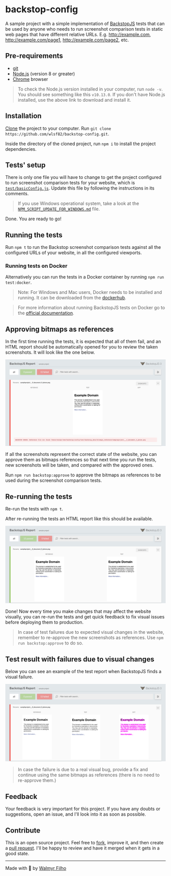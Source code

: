 # backstop-config

A sample project with a simple implementation of [BackstopJS](https://github.com/garris/BackstopJS) tests that can be used by anyone who needs to run screenshot comparison tests in static web pages that have different relative URLs. E.g. http://example.com, http://example.com/page1, http://example.com/page2, etc.

## Pre-requirements

- [git](https://git-scm.com/downloads)
- [Node.js](https://nodejs.org/) (version 8 or greater)
- [Chrome](https://www.google.com/chrome/) browser

> To check the Node.js version installed in your computer, run `node -v`. You should see something like this `v10.13.0`. If you don't have Node.js installed, use the above link to download and install it.

## Installation

[Clone](https://help.github.com/articles/cloning-a-repository/) the project to your computer. Run `git clone https://github.com/wlsf82/backstop-config.git`.

Inside the directory of the cloned project, run `npm i` to install the project dependencies.

## Tests' setup

There is only one file you will have to change to get the project configured to run screenshot comparison tests for your website, which is [`test/basicConfig.js`](./test/basicConfig.js). Update this file by following the instructions in its comments.

> If you use Windows operational system, take a look at the [`NPM_SCRIPT_UPDATE_FOR_WINDOWS.md`](./NPM_SCRIPT_UPDATE_FOR_WINDOWS.md) file.

Done. You are ready to go!

## Running the tests

Run `npm t` to run the Backstop screenshot comparison tests against all the configured URLs of your website, in all the configured viewports.

### Running tests on Docker

Alternatively you can run the tests in a Docker container by running `npm run test:docker`.

> Note: For Windows and Mac users, Docker needs to be installed and running. It can be downloaded from the [dockerhub](https://hub.docker.com).

> For more information about running BackstopJS tests on Docker go to the [official documentation](https://github.com/garris/BackstopJS#using-docker-for-testing-across-different-environments).

## Approving bitmaps as references

In the first time running the tests, it is expected that all of them fail, and an HTML report should be automatically opened for you to review the taken screenshots. It will look like the one below.

![BackstopJS html report - first time tests execution](./assets/backstop-config-first-report.png)

If all the screenshots represent the correct state of the website, you can approve them as bitmaps references so that next time you run the tests, new screenshots will be taken, and compared with the approved ones.

Run `npm run backstop:approve` to approve the bitmaps as references to be used during the screenshot comparison tests.

## Re-running the tests

Re-run the tests with `npm t`.

After re-running the tests an HTML report like this should be available.

![BackstopJS html report](./assets/backstopjs-report.png)

Done! Now every time you make changes that may affect the website visually, you can re-run the tests and get quick feedback to fix visual issues before deploying them to production.

> In case of test failures due to expected visual changes in the website, remember to re-approve the new screenshots as references. Use `npm run backstop:approve` to do so.

## Test result with failures due to visual changes

Below you can see an example of the test report when BackstopJS finds a visual failure.

![BackstopJS html report with failure](./assets/backstopjs-report-failure-diff.png)

> In case the failure is due to a real visual bug, provide a fix and continue using the same bitmaps as references (there is no need to re-approve them.)

## Feedback

Your feedback is very important for this project. If you have any doubts or suggestions, open an issue, and I'll look into it as soon as possible.

## Contribute

This is an open source project. Feel free to [fork](https://help.github.com/articles/fork-a-repo/), improve it, and then create a [pull request](https://help.github.com/articles/about-pull-requests/). I'll be happy to review and have it merged when it gets in a good state.

___

Made with 💚 by [Walmyr Filho](http://walmyr-filho.com)
